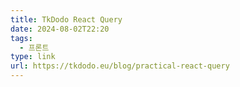 ```yaml
---
title: TkDodo React Query
date: 2024-08-02T22:20
tags:
  - 프론트
type: link
url: https://tkdodo.eu/blog/practical-react-query
---
```

